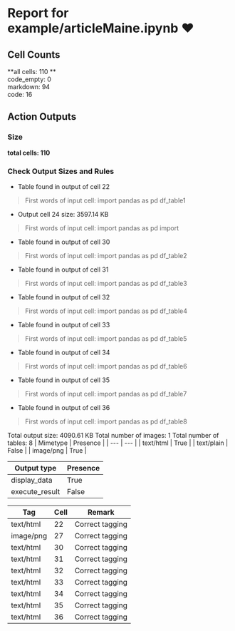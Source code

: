 # Report for example/articleMaine.ipynb ❤ 

## Cell Counts   
**all cells: 110 **  
code_empty: 0   
markdown: 94   
code: 16   

## Action Outputs

### Size
**total cells: 110**

### Check Output Sizes and Rules
- Table found in output of cell 22
> First words of input cell: import pandas as pd df_table1
- Output cell 24 size: 3597.14 KB
> First words of input cell: import pandas as pd import
- Table found in output of cell 30
> First words of input cell: import pandas as pd df_table2
- Table found in output of cell 31
> First words of input cell: import pandas as pd df_table3
- Table found in output of cell 32
> First words of input cell: import pandas as pd df_table4
- Table found in output of cell 33
> First words of input cell: import pandas as pd df_table5
- Table found in output of cell 34
> First words of input cell: import pandas as pd df_table6
- Table found in output of cell 35
> First words of input cell: import pandas as pd df_table7
- Table found in output of cell 36
> First words of input cell: import pandas as pd df_table8

Total output size: 4090.61 KB
Total number of images: 1
Total number of tables: 8
| Mimetype | Presence |
| --- | --- |
| text/html | True |
| text/plain | False |
| image/png | True |

| Output type | Presence |
| --- | --- |
| display_data | True |
| execute_result | False |

| Tag | Cell | Remark |
| --- | --- | --- |
| text/html | 22 | Correct tagging |
| image/png | 27 | Correct tagging |
| text/html | 30 | Correct tagging |
| text/html | 31 | Correct tagging |
| text/html | 32 | Correct tagging |
| text/html | 33 | Correct tagging |
| text/html | 34 | Correct tagging |
| text/html | 35 | Correct tagging |
| text/html | 36 | Correct tagging |

